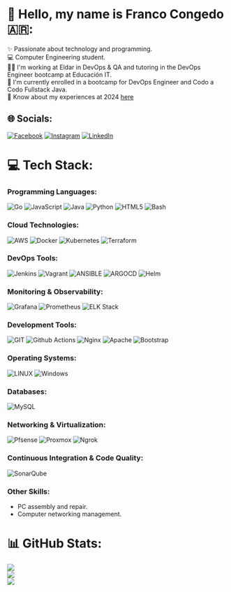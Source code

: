# 👋 Hello, my name is Franco Congedo 🇦🇷:
✨ Passionate about technology and programming.<br>
💻 Computer Engineering student.<br>
👨‍💻 I'm working at Eldar in DevOps & QA and tutoring in the DevOps Engineer bootcamp at Educación IT.<br>
🦾 I'm currently enrolled in a bootcamp for DevOps Engineer and Codo a Codo Fullstack Java.<br>
📄 Know about my experiences at 2024 [here](https://drive.google.com/file/d/1kMRUPyXwF1p5WtSFQJLSfpJaQzWHkK7B/view?usp=drive_link)

## 🌐 Socials:
[![Facebook](https://img.shields.io/badge/Facebook-%231877F2.svg?logo=Facebook&logoColor=white)](https://www.facebook.com/fcongedo92) [![Instagram](https://img.shields.io/badge/Instagram-%23E4405F.svg?logo=Instagram&logoColor=white)](https://www.instagram.com/f.congedo/) [![LinkedIn](https://img.shields.io/badge/LinkedIn-%230077B5.svg?logo=linkedin&logoColor=white)](https://www.linkedin.com/in/fcongedo/) 

# 💻 Tech Stack:

### Programming Languages:
![Go](https://img.shields.io/badge/go-%2300ADD8.svg?style=flat-square&logo=go&logoColor=white) ![JavaScript](https://img.shields.io/badge/javascript-%23323330.svg?style=flat-square&logo=javascript&logoColor=%23F7DF1E) ![Java](https://img.shields.io/badge/java-%23ED8B00.svg?style=flat-square&logo=openjdk&logoColor=white) ![Python](https://img.shields.io/badge/python-3670A0?style=flat-square&logo=python&logoColor=ffdd54) ![HTML5](https://img.shields.io/badge/html5-%23E34F26.svg?style=flat-square&logo=html5&logoColor=white) ![Bash](https://img.shields.io/badge/bash-%23121011.svg?style=flat-square&logo=bash&logoColor=white)

### Cloud Technologies:
![AWS](https://img.shields.io/badge/AWS-%23FF9900.svg?style=flat-square&logo=amazon-aws&logoColor=white) ![Docker](https://img.shields.io/badge/docker-%230db7ed.svg?style=flat-square&logo=docker&logoColor=white) ![Kubernetes](https://img.shields.io/badge/kubernetes-%23326ce5.svg?style=flat-square&logo=kubernetes&logoColor=white) ![Terraform](https://img.shields.io/badge/terraform-%235835CC.svg?style=flat-square&logo=terraform&logoColor=white)

### DevOps Tools:
![Jenkins](https://img.shields.io/badge/jenkins-%232C5263.svg?style=flat-square&logo=jenkins&logoColor=white) ![Vagrant](https://img.shields.io/badge/vagrant-%231563FF.svg?style=flat-square&logo=vagrant&logoColor=white) ![ANSIBLE](https://img.shields.io/badge/ansible-%231A1918.svg?style=flat-square&logo=ansible&logoColor=white) ![ARGOCD](https://img.shields.io/badge/argo-EF7B4D.svg?style=flat-square&logo=argo&logoColor=white&color=%23EF7B4D) ![Helm](https://img.shields.io/badge/helm-%230F1689.svg?style=flat-square&logo=helm&logoColor=white)

### Monitoring & Observability:
![Grafana](https://img.shields.io/badge/grafana-F46800.svg?style=flat-square&logo=grafana&logoColor=white) ![Prometheus](https://img.shields.io/badge/prometheus-E6522C.svg?style=flat-square&logo=prometheus&logoColor=white) ![ELK Stack](https://img.shields.io/badge/ELK-%23000000.svg?style=flat-square&logo=elasticsearch&logoColor=white)

### Development Tools:
![GIT](https://img.shields.io/badge/Git-fc6d26?style=flat-square&logo=git&logoColor=white) ![Github Actions](https://img.shields.io/badge/GitHub_Actions-2088FF?style=flat-square&logo=github-actions&logoColor=white) ![Nginx](https://img.shields.io/badge/nginx-%23009639.svg?style=flat-square&logo=nginx&logoColor=white) ![Apache](https://img.shields.io/badge/apache-%23D42029.svg?style=flat-square&logo=apache&logoColor=white) ![Bootstrap](https://img.shields.io/badge/bootstrap-%238511FA.svg?style=flat-square&logo=bootstrap&logoColor=white)

### Operating Systems:
![LINUX](https://img.shields.io/badge/Linux-FCC624?style=flat-square&logo=linux&logoColor=black) ![Windows](https://img.shields.io/badge/Windows-0078D6?style=flat-square&logo=windows&logoColor=white)

### Databases:
![MySQL](https://img.shields.io/badge/mysql-%2300000f.svg?style=flat-square&logo=mysql&logoColor=white)

### Networking & Virtualization:
![Pfsense](https://img.shields.io/badge/pfsense-%230070E0.svg?style=flat-square&logo=pfsense&logoColor=white) ![Proxmox](https://img.shields.io/badge/proxmox-%23E57000.svg?style=flat-square&logo=proxmox&logoColor=white) ![Ngrok](https://img.shields.io/badge/ngrok-%23000000.svg?style=flat-square&logo=ngrok&logoColor=white)

### Continuous Integration & Code Quality:
![SonarQube](https://img.shields.io/badge/SonarQube-%230079D1.svg?style=flat-square&logo=sonarqube&logoColor=white)

### Other Skills:
- PC assembly and repair.
- Computer networking management.

# 📊 GitHub Stats:
![](https://github-readme-stats.vercel.app/api?username=fcongedo&theme=dark&hide_border=false&include_all_commits=false&count_private=false)<br/>
![](https://github-readme-streak-stats.herokuapp.com/?user=fcongedo&theme=dark&hide_border=false)<br/>
![](https://github-readme-stats.vercel.app/api/top-langs/?username=fcongedo&theme=dark&hide_border=false&include_all_commits=false&count_private=false&layout=compact)
